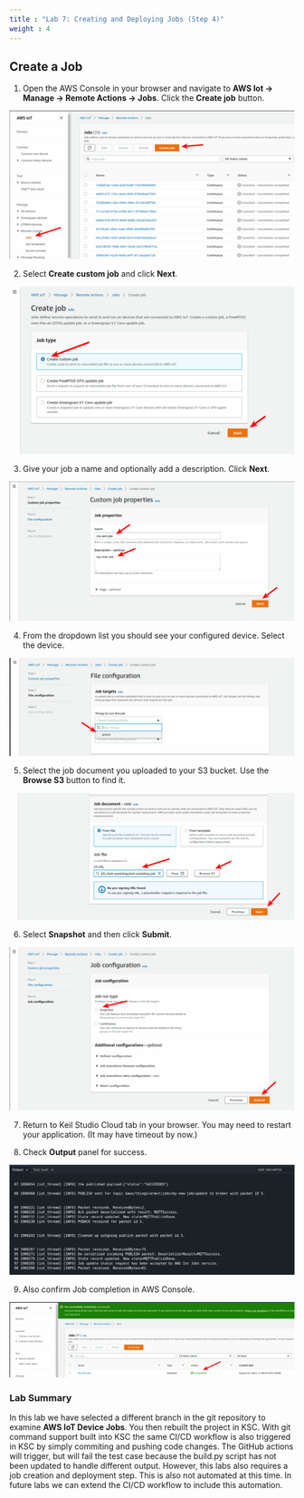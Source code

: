 ```yaml
---
title : "Lab 7: Creating and Deploying Jobs (Step 4)"
weight : 4
---
```


## Create a Job

1. Open the AWS Console in your browser and navigate to **AWS Iot -> Manage -> Remote Actions -> Jobs**. Click the **Create job** button.

![create job 1](/static/create-job-1.png)

2. Select **Create custom job** and click **Next**.

![create job 2](/static/create-job-2.png)

3. Give your job a name and optionally add a description. Click **Next**.

![create job 3](/static/create-job-3.png)

4. From the dropdown list you should see your configured device. Select the device.

![create job 4](/static/create-job-4.png)

5. Select the job document you uploaded to your S3 bucket. Use the **Browse S3** button to find it.

![create job 5](/static/create-job-5.png)

6. Select **Snapshot** and then click **Submit**.

![create job 6](/static/create-job-6.png)

7. Return to Keil Studio Cloud tab in your browser. You may need to restart your application. (It may have timeout by now.)

8. Check **Output** panel for success.

![job output](/static/job-output.png)

9. Also confirm Job completion in AWS Console.

![job output 2](/static/job-output-2.png)


### Lab Summary

In this lab we have selected a different branch in the git repository to examine **AWS IoT Device Jobs**. You then rebuilt the project in KSC. With git command support built into KSC the same CI/CD workflow is also triggered in KSC by simply commiting and pushing code changes. The GitHub actions will trigger, but will fail the test case because the build.py script has not been updated to handle different output. However, this labs also requires a job creation and deployment step. This is also not automated at this time. In future labs we can extend the CI/CD workflow to include this automation.

